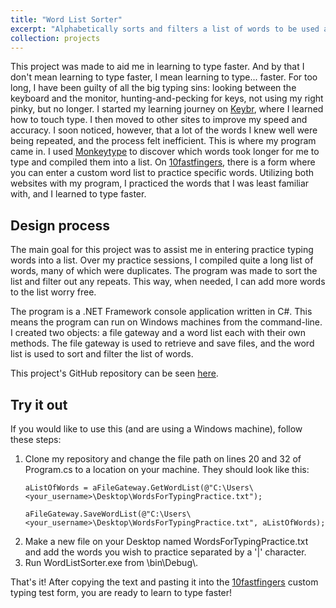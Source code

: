 ```yaml
---
title: "Word List Sorter"
excerpt: "Alphabetically sorts and filters a list of words to be used as input to a learn-to-type website"
collection: projects
---
```

This project was made to aid me in learning to type faster. And by that I don't mean learning to type faster, I mean learning to type... faster. For too long, I have been guilty of all the big typing sins: looking between the keyboard and the monitor, hunting-and-pecking for keys, not using my right pinky, but no longer. I started my learning journey on <a href="https://www.keybr.com/" target="_blank">Keybr</a>, where I learned how to touch type. I then moved to other sites to improve my speed and accuracy. I soon noticed, however, that a lot of the words I knew well were being repeated, and the process felt inefficient. This is where my program came in. I used <a href="https://monkeytype.com/" target="_blank">Monkeytype</a> to discover which words took longer for me to type and compiled them into a list. On <a href="https://10fastfingers.com/" target="_blank">10fastfingers</a>, there is a form where you can enter a custom word list to practice specific words. Utilizing both websites with my program, I practiced the words that I was least familiar with, and I learned to type faster.

Design process
-----
The main goal for this project was to assist me in entering practice typing words into a list. Over my practice sessions, I compiled quite a long list of words, many of which were duplicates. The program was made to sort the list and filter out any repeats. This way, when needed, I can add more words to the list worry free.

The program is a .NET Framework console application written in C#. This means the program can run on Windows machines from the command-line. I created two objects: a file gateway and a word list each with their own methods. The file gateway is used to retrieve and save files, and the word list is used to sort and filter the list of words.

This project's GitHub repository can be seen <a href="https://github.com/noahcoleman42/WordListSorter" target="_blank">here</a>.

Try it out
-----
If you would like to use this (and are using a Windows machine), follow these steps:

1. Clone my repository and change the file path on lines 20 and 32 of Program.cs to a location on your machine. They should look like this:
    ```
    aListOfWords = aFileGateway.GetWordList(@"C:\Users\<your_username>\Desktop\WordsForTypingPractice.txt");
    ```
    ```
    aFileGateway.SaveWordList(@"C:\Users\<your_username>\Desktop\WordsForTypingPractice.txt", aListOfWords);
    ```
2. Make a new file on your Desktop named WordsForTypingPractice.txt and add the words you wish to practice separated by a '\|' character.
3. Run WordListSorter.exe from \\bin\\Debug\\.

That's it! After copying the text and pasting it into the <a href="https://10fastfingers.com/" target="_blank">10fastfingers</a> custom typing test form, you are ready to learn to type faster!
